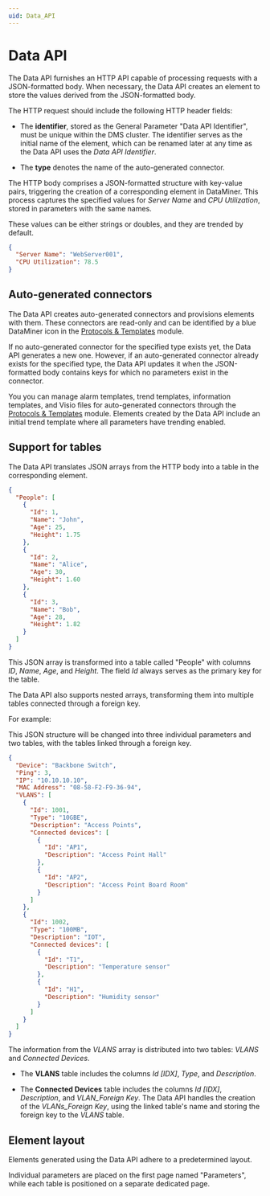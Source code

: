```yaml
---
uid: Data_API
---
```


# Data API

The Data API furnishes an HTTP API capable of processing requests with a JSON-formatted body. When necessary, the Data API creates an element to store the values derived from the JSON-formatted body.

The HTTP request should include the following HTTP header fields:

- The **identifier**, stored as the General Parameter "Data API Identifier", must be unique within the DMS cluster. The identifier serves as the initial name of the element, which can be renamed later at any time as the Data API uses the *Data API Identifier*.

- The **type** denotes the name of the auto-generated connector.

The HTTP body comprises a JSON-formatted structure with key-value pairs, triggering the creation of a corresponding element in DataMiner. This process captures the specified values for *Server Name* and *CPU Utilization*, stored in parameters with the same names.

These values can be either strings or doubles, and they are trended by default.

```json
{
  "Server Name": "WebServer001",
  "CPU Utilization": 78.5
}
```

## Auto-generated connectors

The Data API creates auto-generated connectors and provisions elements with them. These connectors are read-only and can be identified by a blue DataMiner icon in the [Protocols & Templates](xref:protocols) module.

If no auto-generated connector for the specified type exists yet, the Data API generates a new one. However, if an auto-generated connector already exists for the specified type, the Data API updates it when the JSON-formatted body contains keys for which no parameters exist in the connector.

You you can manage alarm templates, trend templates, information templates, and Visio files for auto-generated connectors through the [Protocols & Templates](xref:protocols) module. Elements created by the Data API include an initial trend template where all parameters have trending enabled.

## Support for tables

The Data API translates JSON arrays from the HTTP body into a table in the corresponding element.

```json
{
  "People": [
    {
      "Id": 1,
      "Name": "John",
      "Age": 25,
      "Height": 1.75
    },
    {
      "Id": 2,
      "Name": "Alice",
      "Age": 30,
      "Height": 1.60
    },
    {
      "Id": 3,
      "Name": "Bob",
      "Age": 28,
      "Height": 1.82
    }
  ]
}
```

This JSON array is transformed into a table called "People" with columns *ID*, *Name*, *Age*, and *Height*. The field *Id* always serves as the primary key for the table.

The Data API also supports nested arrays, transforming them into multiple tables connected through a foreign key.

For example:

This JSON structure will be changed into three individual parameters and two tables, with the tables linked through a foreign key.

```json
{
  "Device": "Backbone Switch",
  "Ping": 3,
  "IP": "10.10.10.10",
  "MAC Address": "08-58-F2-F9-36-94",
  "VLANS": [
    {
      "Id": 1001,
      "Type": "10GBE",
      "Description": "Access Points",
      "Connected devices": [
        {
          "Id": "AP1",
          "Description": "Access Point Hall"
        },
        {
          "Id": "AP2",
          "Description": "Access Point Board Room"
        }
      ]
    },
    {
      "Id": 1002,
      "Type": "100MB",
      "Description": "IOT",
      "Connected devices": [
        {
          "Id": "T1",
          "Description": "Temperature sensor"
        },
        {
          "Id": "H1",
          "Description": "Humidity sensor"
        }
      ]
    }
  ]
}

```

The information from the *VLANS* array is distributed into two tables: *VLANS* and *Connected Devices*.

- The **VLANS** table includes the columns *Id [IDX]*, *Type*, and  *Description*.

- The **Connected Devices** table includes the columns *Id [IDX]*, *Description*, and *VLAN_Foreign Key*. The Data API handles the creation of the *VLANs_Foreign Key*, using the linked table's name and storing the foreign key to the *VLANS* table.

## Element layout

Elements generated using the Data API adhere to a predetermined layout.

Individual parameters are placed on the first page named "Parameters", while each table is positioned on a separate dedicated page.
